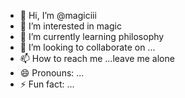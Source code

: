 - 👋 Hi, I’m @magiciii
- 👀 I’m interested in magic
- 🌱 I’m currently learning philosophy
- 💞️ I’m looking to collaborate on ...
- 📫 How to reach me ...leave me alone
- 😄 Pronouns: ...
- ⚡ Fun fact: ...

<!---
magiciii/magiciii is a ✨ special ✨ repository because its `README.md` (this file) appears on your GitHub profile.
You can click the Preview link to take a look at your changes.
--->

